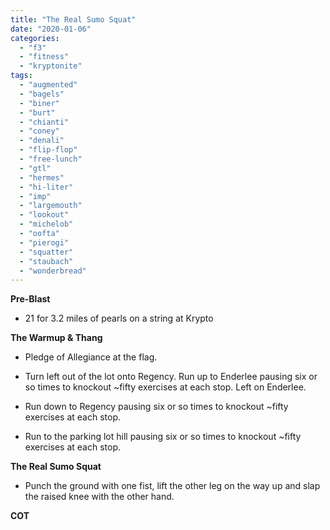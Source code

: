 ```yaml
---
title: "The Real Sumo Squat"
date: "2020-01-06"
categories: 
  - "f3"
  - "fitness"
  - "kryptonite"
tags: 
  - "augmented"
  - "bagels"
  - "biner"
  - "burt"
  - "chianti"
  - "coney"
  - "denali"
  - "flip-flop"
  - "free-lunch"
  - "gtl"
  - "hermes"
  - "hi-liter"
  - "imp"
  - "largemouth"
  - "lookout"
  - "michelob"
  - "oofta"
  - "pierogi"
  - "squatter"
  - "staubach"
  - "wonderbread"
---
```


**Pre-Blast**

- 21 for 3.2 miles of pearls on a string at Krypto

**The Warmup & Thang**

- Pledge of Allegiance at the flag.
- Turn left out of the lot onto Regency. Run up to Enderlee pausing six or so times to knockout ~fifty exercises at each stop. Left on Enderlee.

- Run down to Regency pausing six or so times to knockout ~fifty exercises at each stop.

- Run to the parking lot hill pausing six or so times to knockout ~fifty exercises at each stop.

**The Real Sumo Squat**

- Punch the ground with one fist, lift the other leg on the way up and slap the raised knee with the other hand.

**COT**
